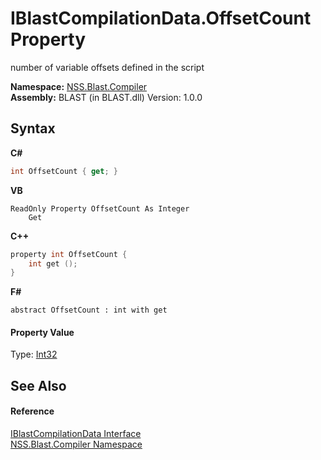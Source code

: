# IBlastCompilationData.OffsetCount Property 
 

number of variable offsets defined in the script

**Namespace:**&nbsp;<a href="26a25caa-f50b-92ad-f15c-dbb9db1493ae.md">NSS.Blast.Compiler</a><br />**Assembly:**&nbsp;BLAST (in BLAST.dll) Version: 1.0.0

## Syntax

**C#**<br />
``` C#
int OffsetCount { get; }
```

**VB**<br />
``` VB
ReadOnly Property OffsetCount As Integer
	Get
```

**C++**<br />
``` C++
property int OffsetCount {
	int get ();
}
```

**F#**<br />
``` F#
abstract OffsetCount : int with get

```


#### Property Value
Type: <a href="https://docs.microsoft.com/dotnet/api/system.int32" target="_blank" rel="noopener noreferrer">Int32</a>

## See Also


#### Reference
<a href="d2afd70e-15cd-df6e-c1b9-6e1d3e9552bd.md">IBlastCompilationData Interface</a><br /><a href="26a25caa-f50b-92ad-f15c-dbb9db1493ae.md">NSS.Blast.Compiler Namespace</a><br />